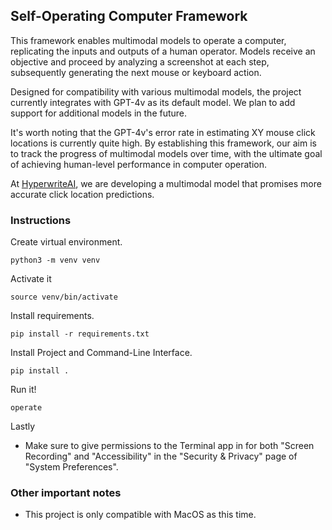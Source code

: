 ## Self-Operating Computer Framework

This framework enables multimodal models to operate a computer, replicating the inputs and outputs of a human operator. Models receive an objective and proceed by analyzing a screenshot at each step, subsequently generating the next mouse or keyboard action.

Designed for compatibility with various multimodal models, the project currently integrates with GPT-4v as its default model. We plan to add support for additional models in the future.


It's worth noting that the GPT-4v's error rate in estimating XY mouse click locations is currently quite high. By establishing this framework, our aim is to track the progress of multimodal models over time, with the ultimate goal of achieving human-level performance in computer operation.

At [HyperwriteAI](https://www.hyperwriteai.com/), we are developing a multimodal model that promises more accurate click location predictions.

### Instructions
Create virtual environment. 
```
python3 -m venv venv
```
Activate it
```
source venv/bin/activate
```
Install requirements. 
```
pip install -r requirements.txt
```
Install Project and Command-Line Interface.
```
pip install .
```
Run it!
```
operate
```
Lastly
- Make sure to give permissions to the Terminal app in for both "Screen Recording" and "Accessibility" in the "Security & Privacy" page of "System Preferences". 


### Other important notes
- This project is only compatible with MacOS as this time. 